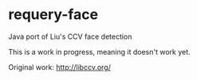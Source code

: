 # requery-face
Java port of Liu's CCV face detection

This is a work in progress, meaning it doesn't work yet.

Original work: http://libccv.org/
